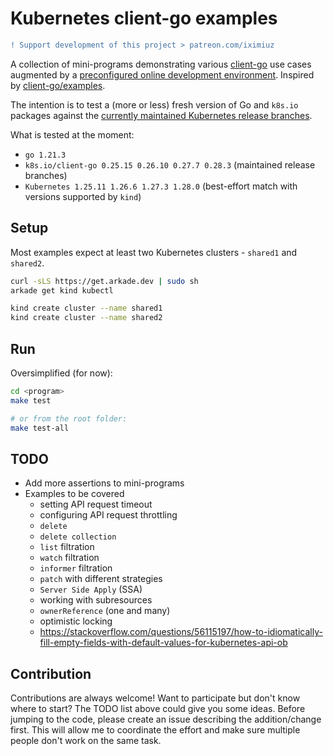 # Kubernetes client-go examples

```diff
! Support development of this project > patreon.com/iximiuz
```

A collection of mini-programs demonstrating various [client-go](https://github.com/kubernetes/client-go) use cases augmented by a [preconfigured online development environment](https://labs.iximiuz.com/playgrounds/k8s-client-go/). Inspired by [client-go/examples](https://github.com/kubernetes/client-go/tree/master/examples).

The intention is to test a (more or less) fresh version of Go and `k8s.io` packages against the [currently maintained Kubernetes release branches](https://kubernetes.io/releases/).

What is tested at the moment:

- `go 1.21.3`
- `k8s.io/client-go 0.25.15 0.26.10 0.27.7 0.28.3` (maintained release branches)
- `Kubernetes 1.25.11 1.26.6 1.27.3 1.28.0` (best-effort match with versions supported by `kind`)

## Setup

Most examples expect at least two Kubernetes clusters - `shared1` and `shared2`.

```bash
curl -sLS https://get.arkade.dev | sudo sh
arkade get kind kubectl

kind create cluster --name shared1
kind create cluster --name shared2
```

## Run

Oversimplified (for now):

```bash
cd <program>
make test

# or from the root folder:
make test-all
```

## TODO

- Add more assertions to mini-programs
- Examples to be covered
  - setting API request timeout
  - configuring API request throttling
  - `delete`
  - `delete collection`
  - `list` filtration
  - `watch` filtration
  - `informer` filtration
  - `patch` with different strategies
  - `Server Side Apply` (SSA)
  - working with subresources
  - `ownerReference` (one and many)
  - optimistic locking
  - https://stackoverflow.com/questions/56115197/how-to-idiomatically-fill-empty-fields-with-default-values-for-kubernetes-api-ob


## Contribution

Contributions are always welcome! Want to participate but don't know where to start? The TODO list above could give you some ideas.
Before jumping to the code, please create an issue describing the addition/change first. This will allow me to coordinate the effort
and make sure multiple people don't work on the same task.
